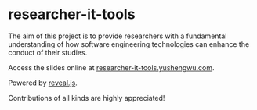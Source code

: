 # researcher-it-tools

The aim of this project is to provide researchers with a fundamental understanding of how software engineering technologies can enhance the conduct of their studies.

Access the slides online at [researcher-it-tools.yushengwu.com](http://researcher-it-tools.yushengwu.com).

Powered by [reveal.js](https://github.com/hakimel/reveal.js/).

Contributions of all kinds are highly appreciated!
